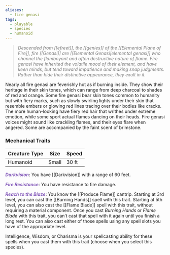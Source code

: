 ```yaml
---
aliases:
  - fire genasi
tags:
  - playable
  - species
  - humanoid
---
```

> <span style="color:rgb(125, 125, 125)">*Descended from [[efreet]], the [[genies]] of the [[Elemental Plane of Fire]], fire [[Genasi]] are [[Elemental Genasi|elemental genasi]] who channel the flamboyant and often destructive nature of flame. Fire genasi have inherited the volatile mood of their element, and have keen minds, but tend toward impatience and making snap judgments. Rather than hide their distinctive appearance, they exult in it.* </span>

Nearly all fire genasi are feverishly hot as if burning inside. They show their heritage in their skin tones, which can range from deep charcoal to shades of red and orange. Some fire genasi bear skin tones common to humanity but with fiery marks, such as slowly swirling lights under their skin that resemble embers or glowing red lines tracing over their bodies like cracks. The more human-looking have fiery red hair that writhes under extreme emotion, while some sport actual flames dancing on their heads.  Fire genasi voices might sound like crackling flames, and their eyes flare when angered. Some are accompanied by the faint scent of brimstone.
### Mechanical Traits

| Creature Type | Size  | Speed |
| ------------- | ----- | ----- |
| Humanoid      | Small | 30 ft |

***<span style="color:rgb(134, 93, 187)">Darkvision</span>***: You have [[Darkvision]] with a range of 60 feet.

 **<span style="color:rgb(134, 93, 187)">*Fire Resistance*</span>**: You have resistance to fire damage.

**<span style="color:rgb(134, 93, 187)">*Reach to the Blaze*</span>**: You know the [[Produce Flame]] cantrip. Starting at 3rd level, you can cast the [[Burning Hands]] spell with this trait. Starting at 5th level, you can also cast the [[Flame Blade]] spell with this trait, without requiring a material component. Once you cast *Burning Hands* or *Flame Blade* with this trait, you can’t cast that spell with it again until you finish a long rest. You can also cast either of those spells using any spell slots you have of the appropriate level.

Intelligence, Wisdom, or Charisma is your spellcasting ability for these spells when you cast them with this trait (choose when you select this species).